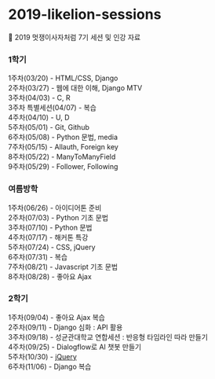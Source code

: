 # 2019-likelion-sessions
:lion: 2019 멋쟁이사자처럼 7기 세션 및 인강 자료

### 1학기
1주차(03/20) - HTML/CSS, Django  
2주차(03/27) - 웹에 대한 이해, Django MTV  
3주차(04/03) - C, R  
3주차 특별세션(04/07) - 복습  
4주차(04/10) - U, D  
5주차(05/01) - Git, Github  
6주차(05/08) - Python 문법, media  
7주차(05/15) - Allauth, Foreign key  
8주차(05/22) - ManyToManyField  
9주차(05/29) - Follower, Following

### 여름방학
1주차(06/26) - 아이디어톤 준비  
2주차(07/03) - Python 기초 문법  
3주차(07/10) - Python 문법  
4주차(07/17) - 해커톤 특강  
5주차(07/24) - CSS, jQuery  
6주차(07/31) - 복습  
7주차(08/21) - Javascript 기초 문법  
8주차(08/28) - 좋아요 Ajax

### 2학기
1주차(09/04) - 좋아요 Ajax 복습  
2주차(09/11) - Django 심화 : API 활용  
3주차(09/18) - 성균관대학교 연합세션 : 반응형 타임라인 따라 만들기  
4주차(09/25) - Dialogflow로 AI 챗봇 만들기  
5주차(10/30) - [jQuery](https://www.tutorialrepublic.com/jquery-examples.php)  
6주차(11/06) - Django 복습  
